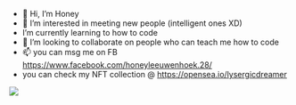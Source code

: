 - 👋 Hi, I’m Honey
- 👀 I’m interested in meeting new people (intelligent ones XD)
-  I’m currently learning to how to code
- 💞️ I’m looking to collaborate on people who can teach me how to code
- 📫 you can msg me on FB https://www.facebook.com/honeyleeuwenhoek.28/
- you can check my NFT collection @ https://opensea.io/lysergicdreamer

<img src="https://www.pinterest.ph/albeena2almomani/coder-girl/" img/>
<!---
honeyleeuwenhoek/honeyleeuwenhoek is a ✨ special ✨ repository because its `README.md` (this file) appears on your GitHub profile.
You can click the Preview link to take a look at your changes.
--->
